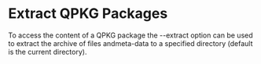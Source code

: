 # Extract QPKG Packages

To access the content of a QPKG package the --extract option can be used to extract the archive of files andmeta-data to a specified directory \(default is the current directory\).

